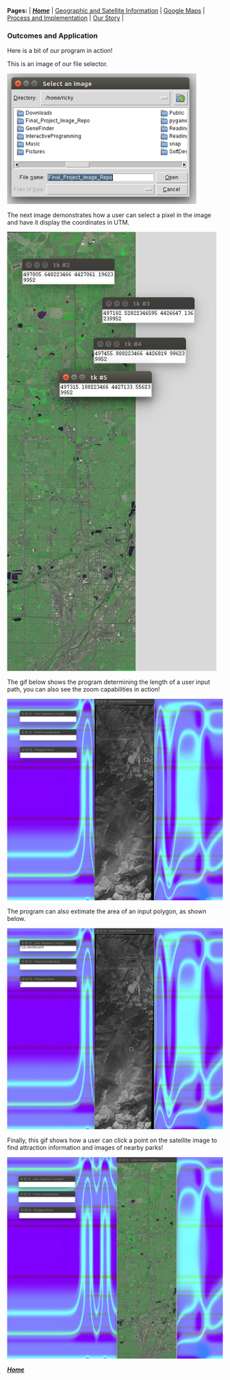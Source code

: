 **Pages:** | [***Home***](https://rickyroze.github.io/SoftDesFinalProject/) |  [Geographic and Satellite Information](https://rickyroze.github.io/SoftDesFinalProject/GIS "GIS info page") | [Google Maps](https://rickyroze.github.io/SoftDesFinalProject/MapPage "Google Maps API page") | [Process and Implementation](https://rickyroze.github.io/SoftDesFinalProject/TechnicalPage "Technical Page") | [Our Story](https://rickyroze.github.io/SoftDesFinalProject/OurStory "Our Story") |
### Outcomes and Application
Here is a bit of our program in action!

This is an image of our file selector.

![](./FileNavigator.png)

The next image demonstrates how a user can select a pixel in the image and have it display the coordinates
in UTM.
 
![](./LocationsfromPoints.png)

The gif below shows the program determining the length of a user input path, you can also see the zoom capabilities in action!

![](./length_demo.gif)

The program can also extimate the area of an input polygon, as shown below.

![](./area_demo.gif)

Finally, this gif shows how a user can click a point on the satellite image to find attraction information and images of nearby parks!

![](./api_demo.gif) 

[***Home***](https://rickyroze.github.io/SoftDesFinalProject/)
